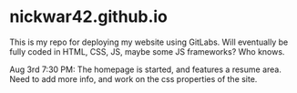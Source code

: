 # nickwar42.github.io

This is my repo for deploying my website using GitLabs.
Will eventually be fully coded in HTML, CSS, JS, maybe some JS frameworks? Who knows.

Aug 3rd 7:30 PM: The homepage is started, and features a resume area. Need to add more info, and work on the css properties of the site.
